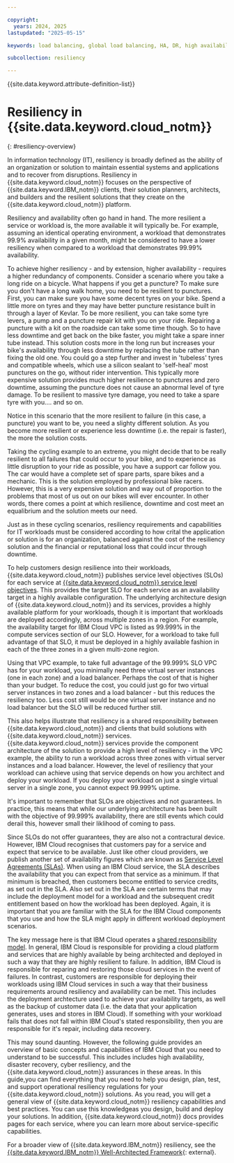 ```yaml
---

copyright:
  years: 2024, 2025
lastupdated: "2025-05-15"

keywords: load balancing, global load balancing, HA, DR, high availability, disaster recovery, HA for the platform, high availability for platform, disaster recovery plan, disaster event, zero downtime, workloads, failover, failover design, network resiliency, recovery time objective, recovery point objective

subcollection: resiliency

---
```


{{site.data.keyword.attribute-definition-list}}

# Resiliency in {{site.data.keyword.cloud_notm}}
{: #resiliency-overview}

In information technology (IT), resiliency is broadly defined as the ability of an organization or solution to maintain essential systems and applications and to recover from disruptions. Resiliency in {{site.data.keyword.cloud_notm}} focuses on the perspective of {{site.data.keyword.IBM_notm}} clients, their solution planners, architects, and builders and the resilient solutions that they create on the {{site.data.keyword.cloud_notm}} platform.

Resiliency and availability often go hand in hand. The more resilient a service or workload is, the more available it will typically be. For example, assuming an identical operating environment, a workload that demonstrates 99.9% availability in a given month, might be considered to have a lower resiliency when compared to a workload that demonstrates 99.99% availability.

To achieve higher resiliency - and by extension, higher availability - requires a higher redundancy of components. Consider a scenario where you take a long ride on a bicycle. What happens if you get a puncture?
To make sure you don't have a long walk home, you need to be resilient to punctures. First, you can make sure you have some decent tyres on your bike. Spend a little more on tyres and they may have better puncture resistance built in through a layer of Kevlar. To be more resilient, you can take some tyre levers, a pump and a puncture repair kit with you on your ride. Repairing a puncture with a kit on the roadside can take some time though. So to have less downtime and get back on the bike faster, you might take a spare inner tube instead. This solution costs more in the long run but increases your bike's availability through less downtime by replacing the tube rather than fixing the old one. You could go a step further and invest in 'tubeless' tyres and compatible wheels, which use a silicon sealant to 'self-heal' most punctures on the go, without rider intervention. This typically more expensive solution provides much higher resilience to punctures and zero downtime, assuming the puncture does not cause an abnormal level of tyre damage. To be resilient to massive tyre damage, you need to take a spare tyre with you.... and so on.

Notice in this scenario that the more resilient to failure (in this case, a puncture) you want to be, you need a slighty different solution. As you become more resilient or experience less downtime (i.e. the repair is faster), the more the solution costs.

Taking the cycling example to an extreme, you might decide that to be really resilient to all failures that could occur to your bike, and to experience as little disruption to your ride as possible, you have a support car follow you. The car would have a complete set of spare parts, spare bikes and a mechanic. This is the solution employed by professional bike racers. However, this is a very expensive solution and way out of proportion to the problems that most of us out on our bikes will ever encounter. In other words, there comes a point at which resilience, downtime and cost meet an equalibrium and the solution meets our need.

Just as in these cycling scenarios, resiliency requirements and capabilities for IT workloads must be considered according to how crital the application or solution is for an organization, balanced against the cost of the resiliency solution and the financial or reputational loss that could incur through downtime.

To help customers design resilience into their workloads, {{site.data.keyword.cloud_notm}} publishes  service level objectives (SLOs) for each service at [{{site.data.keyword.cloud_notm}} service level objectives](/docs/resiliency?topic=resiliency-slo). This provides the target SLO for each service as an availability target in a highly available configuration. The underlying architecture design of {{site.data.keyword.cloud_notm}} and its services, provides a highly available platform for your workloads, though it is important that workloads are deployed accordingly, across multiple zones in a region. For example, the availability target for IBM Cloud VPC is listed as 99.999% in the compute services section of our SLO. However, for a workload to take full advantage of that SLO, it must be deployed in a highly available fashion in each of the three zones in a given multi-zone region.

Using that VPC example, to take full advantage of the 99.999% SLO VPC has for your workload, you minimally need three virtual server instances (one in each zone) and a load balancer. Perhaps the cost of that is higher than your budget. To reduce the cost, you could just go for two virtual server instances in two zones and a load balancer - but this reduces the resiliency too. Less cost still would be one virtual server instance and no load balancer but the SLO will be reduced further still.

This also helps illustrate that resiliency is a shared responsibility between {{site.data.keyword.cloud_notm}} and clients that build solutions with {{site.data.keyword.cloud_notm}} services. {{site.data.keyword.cloud_notm}} services provide the component architecture of the solution to provide a high level of resiliency - in the VPC example, the ability to run a workload across three zones with virtual server instances and a load balancer. However, the level of resiliency that your workload can achieve using that service depends on how you architect and deploy your workload. If you deploy your workload on just a single virtual server in a single zone, you cannot expect 99.999% uptime.

It's important to remember that SLOs are objectives and not guarantees. In practice, this means that while our underlying architecture has been built with the objective of 99.999% availability, there are still events which could derail this, however small their liklihood of coming to pass.

Since SLOs do not offer guarantees, they are also not a contractural device. However, IBM Cloud recognises that customers pay for a service and expect that service to be available. Just like other cloud providers, we publish another set of availability figures which are known as [Service Level Agreements (SLAs)](/docs/overview?topic=overview-slas). When using an IBM Cloud service, the SLA describes the availability that you can expect from that service as a minimum. If that minimum is breached, then customers become entitled to service credits, as set out in the SLA. Also set out in the SLA are certain terms that may include the deployment model for a workload and the subsequent credit entitlement based on how the workload has been deployed. Again, it is important that you are familiar with the SLA for the IBM Cloud components that you use and how the SLA might apply in different workload deployment scenarios.

The key message here is that IBM Cloud operates a [shared responsibility model](/docs/overview?topic=overview-shared-responsibilities). In general, IBM Cloud is responsible for providing a cloud platform and services that are highly available by being architected and deployed in such a way that they are highly resilient to failure. In addition, IBM Cloud is responsible for reparing and restoring those cloud services in the event of failures.
In contrast, customers are responsible for deploying their workloads using IBM Cloud services in such a way that their business requirements around resiliency and availability can be met. This includes the deployment archtecture used to achieve your availability targets, as well as the backup of customer data (i.e. the data that your application generates, uses and stores in IBM Cloud). If something with your workload fails that does not fall within IBM Cloud's stated responsibility, then you are responsible for it's repair, including data recovery.

This may sound daunting. However, the following guide provides an overview of basic concepts and capabilities of IBM Cloud that you need to understand to be successful. This includes includes high availability, disaster recovery, cyber resiliency, and the {{site.data.keyword.cloud_notm}} assurances in these areas. In this guide,you can find everything that you need to help you design, plan, test, and support operational resiliency regulations for your {{site.data.keyword.cloud_notm}} solutions. As you read, you will get a general view of {{site.data.keyword.cloud_notm}} resiliency capabilities and best practices. You can use this knowledgeas you design, build and deploy your solutions. In addition, {{site.data.keyword.cloud_notm}} docs provides pages for each service, where you can learn more about service-specific capabilities.

For a broader view of {{site.data.keyword.IBM_notm}} resiliency, see the [{{site.data.keyword.IBM_notm}} Well-Architected Framework](https://www.ibm.com/architectures/well-architected/resiliency){: external}.
